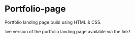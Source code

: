 # Portfolio-page

Portfolio landing page build using HTML & CSS.



live version of the portfolio landing page available via the link!

